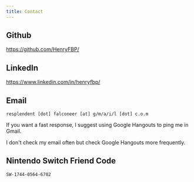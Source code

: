 ```yaml
---
title: Contact
---
```


## Github

<https://github.com/HenryFBP/>

## LinkedIn

<https://www.linkedin.com/in/henryfbp/>

## Email
    resplendent [dot] falconeer [at] g/m/a/i/l [dot] c.o.m

If you want a fast response, I suggest using Google Hangouts to ping me in Gmail.

I don't check my email often but check Google Hangouts more frequently.

## Nintendo Switch Friend Code
    SW-1744-0564-6702